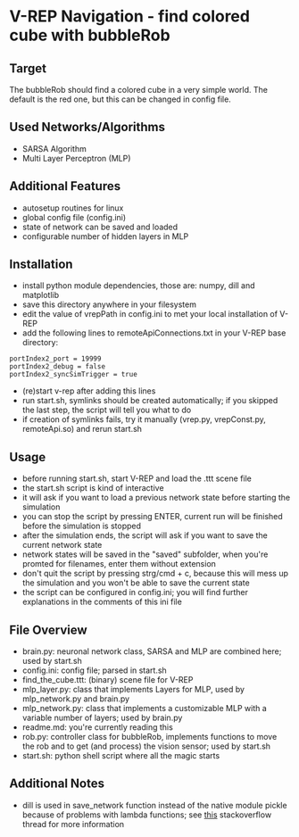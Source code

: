 V-REP Navigation - find colored cube with bubbleRob
===================================================

Target
------
The bubbleRob should find a colored cube in a very simple world. The default is the red one, but this can be changed in config file.

Used Networks/Algorithms
------------------------
* SARSA Algorithm
* Multi Layer Perceptron (MLP)

Additional Features
-------------------
* autosetup routines for linux
* global config file (config.ini)
* state of network can be saved and loaded
* configurable number of hidden layers in MLP

Installation
------------
* install python module dependencies, those are: numpy, dill and matplotlib
* save this directory anywhere in your filesystem
* edit the value of vrepPath in config.ini to met your local installation of V-REP
* add the following lines to remoteApiConnections.txt in your V-REP base directory: 
```
portIndex2_port = 19999
portIndex2_debug = false
portIndex2_syncSimTrigger = true
```
* (re)start v-rep after adding this lines
* run start.sh, symlinks should be created automatically; if you skipped the last step, the script will tell you what to do
* if creation of symlinks fails, try it manually (vrep.py, vrepConst.py, remoteApi.so) and rerun start.sh

Usage
-----
* before running start.sh, start V-REP and load the .ttt scene file
* the start.sh script is kind of interactive
* it will ask if you want to load a previous network state before starting the simulation
* you can stop the script by pressing ENTER, current run will be finished before the simulation is stopped
* after the simulation ends, the script will ask if you want to save the current network state
* network states will be saved in the "saved" subfolder, when you're promted for filenames, enter them without extension
* don't quit the script by pressing strg/cmd + c, because this will mess up the simulation and you won't be able to save the current state 
* the script can be configured in config.ini; you will find further explanations in the comments of this ini file

File Overview
-------------
* brain.py: neuronal network class, SARSA and MLP are combined here; used by start.sh
* config.ini: config file; parsed in start.sh
* find_the_cube.ttt: (binary) scene file for V-REP
* mlp_layer.py: class that implements Layers for MLP, used by mlp_network.py and brain.py
* mlp_network.py: class that implements a customizable MLP with a variable number of layers; used by brain.py
* readme.md: you're currently reading this
* rob.py: controller class for bubbleRob, implements functions to move the rob and to get (and process) the vision sensor; used by start.sh
* start.sh: python shell script where all the magic starts

Additional Notes
----------------
* dill is used in save_network function instead of the native module pickle because of problems with lambda functions; see [this](http://stackoverflow.com/q/16626429/2236166) stackoverflow thread for more information
